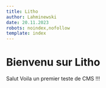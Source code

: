 ```yaml
---
title: Litho
author: Lahminewski
date: 20.11.2023
robots: noindex,nofollow
template: index
---
```


# Bienvenu sur Litho
Salut Voila un premier teste de CMS !!!